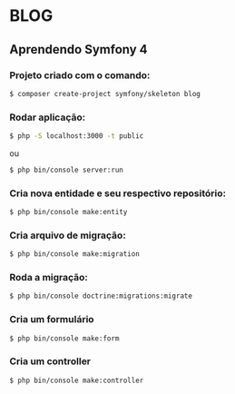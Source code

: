 # BLOG

## Aprendendo Symfony 4

### Projeto criado com o comando:
```bash
$ composer create-project symfony/skeleton blog
```

### Rodar aplicação:
```bash
$ php -S localhost:3000 -t public
```
ou 
```bash
$ php bin/console server:run
```

### Cria nova entidade e seu respectivo repositório:
```bash
$ php bin/console make:entity
```

### Cria arquivo de migração:
```bash
$ php bin/console make:migration
```

### Roda a migração:
```bash
$ php bin/console doctrine:migrations:migrate
```

### Cria um formulário
```bash
$ php bin/console make:form
```

### Cria um controller
```bash
$ php bin/console make:controller
```
